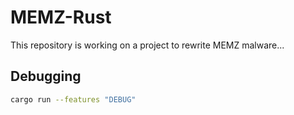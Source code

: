 # MEMZ-Rust

This repository is working on a project to rewrite MEMZ malware...

## Debugging

```sh
cargo run --features "DEBUG"
```
